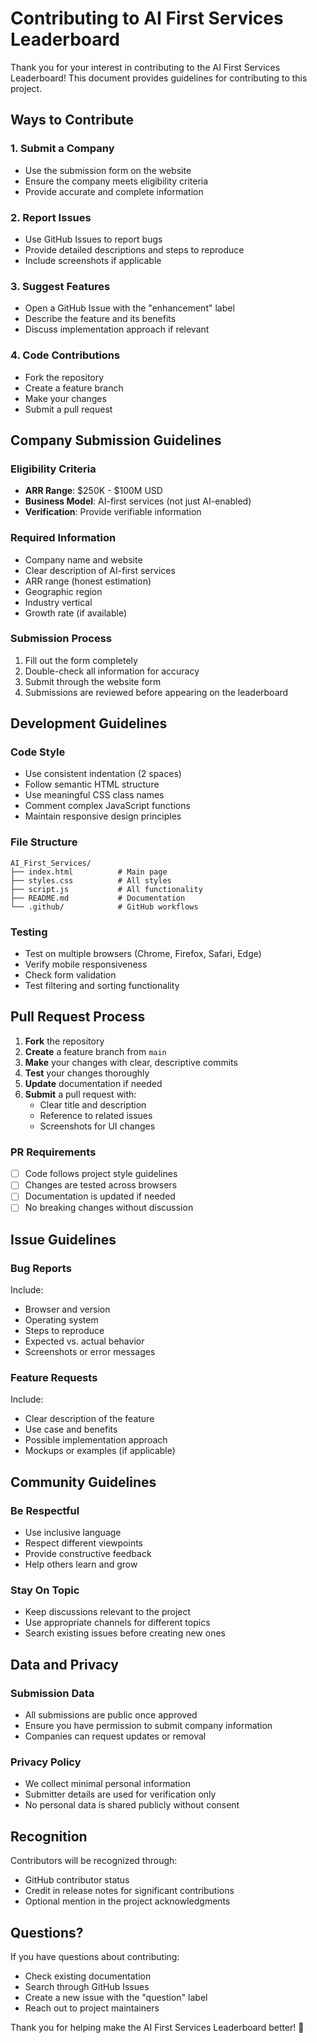 # Contributing to AI First Services Leaderboard

Thank you for your interest in contributing to the AI First Services Leaderboard! This document provides guidelines for contributing to this project.

## Ways to Contribute

### 1. Submit a Company
- Use the submission form on the website
- Ensure the company meets eligibility criteria
- Provide accurate and complete information

### 2. Report Issues
- Use GitHub Issues to report bugs
- Provide detailed descriptions and steps to reproduce
- Include screenshots if applicable

### 3. Suggest Features
- Open a GitHub Issue with the "enhancement" label
- Describe the feature and its benefits
- Discuss implementation approach if relevant

### 4. Code Contributions
- Fork the repository
- Create a feature branch
- Make your changes
- Submit a pull request

## Company Submission Guidelines

### Eligibility Criteria
- **ARR Range**: $250K - $100M USD
- **Business Model**: AI-first services (not just AI-enabled)
- **Verification**: Provide verifiable information

### Required Information
- Company name and website
- Clear description of AI-first services
- ARR range (honest estimation)
- Geographic region
- Industry vertical
- Growth rate (if available)

### Submission Process
1. Fill out the form completely
2. Double-check all information for accuracy
3. Submit through the website form
4. Submissions are reviewed before appearing on the leaderboard

## Development Guidelines

### Code Style
- Use consistent indentation (2 spaces)
- Follow semantic HTML structure
- Use meaningful CSS class names
- Comment complex JavaScript functions
- Maintain responsive design principles

### File Structure
```
AI_First_Services/
├── index.html          # Main page
├── styles.css          # All styles
├── script.js           # All functionality
├── README.md           # Documentation
└── .github/            # GitHub workflows
```

### Testing
- Test on multiple browsers (Chrome, Firefox, Safari, Edge)
- Verify mobile responsiveness
- Check form validation
- Test filtering and sorting functionality

## Pull Request Process

1. **Fork** the repository
2. **Create** a feature branch from `main`
3. **Make** your changes with clear, descriptive commits
4. **Test** your changes thoroughly
5. **Update** documentation if needed
6. **Submit** a pull request with:
   - Clear title and description
   - Reference to related issues
   - Screenshots for UI changes

### PR Requirements
- [ ] Code follows project style guidelines
- [ ] Changes are tested across browsers
- [ ] Documentation is updated if needed
- [ ] No breaking changes without discussion

## Issue Guidelines

### Bug Reports
Include:
- Browser and version
- Operating system
- Steps to reproduce
- Expected vs. actual behavior
- Screenshots or error messages

### Feature Requests
Include:
- Clear description of the feature
- Use case and benefits
- Possible implementation approach
- Mockups or examples (if applicable)

## Community Guidelines

### Be Respectful
- Use inclusive language
- Respect different viewpoints
- Provide constructive feedback
- Help others learn and grow

### Stay On Topic
- Keep discussions relevant to the project
- Use appropriate channels for different topics
- Search existing issues before creating new ones

## Data and Privacy

### Submission Data
- All submissions are public once approved
- Ensure you have permission to submit company information
- Companies can request updates or removal

### Privacy Policy
- We collect minimal personal information
- Submitter details are used for verification only
- No personal data is shared publicly without consent

## Recognition

Contributors will be recognized through:
- GitHub contributor status
- Credit in release notes for significant contributions
- Optional mention in the project acknowledgments

## Questions?

If you have questions about contributing:
- Check existing documentation
- Search through GitHub Issues
- Create a new issue with the "question" label
- Reach out to project maintainers

Thank you for helping make the AI First Services Leaderboard better! 🚀
